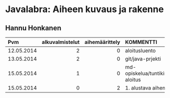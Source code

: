 ﻿# Javalabra: Aiheen kuvaus ja rakenne
## Hannu Honkanen




| Pvm        | alkuvalmistelut | aihemäärittely | KOMMENTTI |
| :----------| --------------: | -------------: |:----------|
| 12.05.2014 | 2               | 0              | aloitusluento  |
| 13.05.2014 | 2               | 0              | git/java-prjekti  |
| 15.05.2014 | 1               | 0              | md-opiskelua/tuntikirjanpidon aloitus |
| 15.05.2014 | 0               | 2              | 1. alustava aihemäär. |
